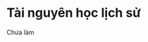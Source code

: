 # Tài nguyên học lịch sử

Chưa làm


<!-- 

Lấy cấu trúc phân chia các mục từ [r/History](https://www.reddit.com/r/history/wiki/recommendedlist/)

r/History Recommended Reading List
The Classics
Primary Sources
Ancient Mediterranean
Africa
Asia
Middle Ages/Late Antiquity
Age of Discovery
General
World History
European History
Roman Empire
Russia (including USSR):
Ireland
US History
United States Civil War
World War I and II
World War II books provided by /u/WARFTW
Eastern Front:
Memoirs:
Middle East
The Middle East Throughout the Ages
The Ancient Near East
Carthage/Phoenicia
The Medieval Middle East
Ottoman to Modern Era
Africa
General
Colonial Africa
Ancient Egypt
Asia
China
Modern China
China Throughout the Ages
Early to Imperial China
Late Imperial to Modern China
Japan
Pre-Modern Japan
Modern Japan
Korea
North Korea
South Korea
India
Early History
Latin American/Caribbean History
General
South America
Central America
Caribbean
Cuba
Australia
Native American History
Historiography
Fiction
Online multimedia
Podcasts:
Young Historians List
Booklist for young readers
Podcasts, Documentaries, and Video Series
Previous AMAs done in r/History
r/AskHistorians book list 

-->